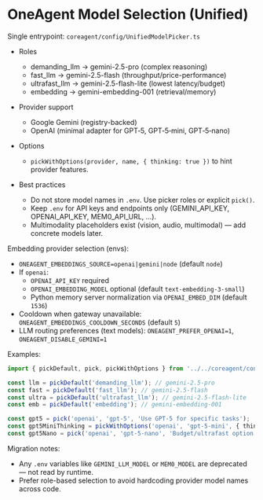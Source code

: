 # OneAgent Model Selection (Unified)

Single entrypoint: `coreagent/config/UnifiedModelPicker.ts`

- Roles
  - demanding_llm → gemini-2.5-pro (complex reasoning)
  - fast_llm → gemini-2.5-flash (throughput/price-performance)
  - ultrafast_llm → gemini-2.5-flash-lite (lowest latency/budget)
  - embedding → gemini-embedding-001 (retrieval/memory)

- Provider support
  - Google Gemini (registry-backed)
  - OpenAI (minimal adapter for GPT‑5, GPT‑5‑mini, GPT‑5‑nano)

- Options
  - `pickWithOptions(provider, name, { thinking: true })` to hint provider features.

- Best practices
  - Do not store model names in `.env`. Use picker roles or explicit `pick()`.
  - Keep `.env` for API keys and endpoints only (GEMINI_API_KEY, OPENAI_API_KEY, MEM0_API_URL, …).
  - Multimodality placeholders exist (vision, audio, multimodal) — add concrete models later.

Embedding provider selection (envs):

- `ONEAGENT_EMBEDDINGS_SOURCE=openai|gemini|node` (default `node`)
- If `openai`:
  - `OPENAI_API_KEY` required
  - `OPENAI_EMBEDDING_MODEL` optional (default `text-embedding-3-small`)
  - Python memory server normalization via `OPENAI_EMBED_DIM` (default `1536`)
- Cooldown when gateway unavailable: `ONEAGENT_EMBEDDINGS_COOLDOWN_SECONDS` (default `5`)
- LLM routing preferences (text models): `ONEAGENT_PREFER_OPENAI=1`, `ONEAGENT_DISABLE_GEMINI=1`

Examples:

```ts
import { pickDefault, pick, pickWithOptions } from '../../coreagent/config/UnifiedModelPicker';

const llm = pickDefault('demanding_llm'); // gemini-2.5-pro
const fast = pickDefault('fast_llm'); // gemini-2.5-flash
const ultra = pickDefault('ultrafast_llm'); // gemini-2.5-flash-lite
const emb = pickDefault('embedding'); // gemini-embedding-001

const gpt5 = pick('openai', 'gpt-5', 'Use GPT‑5 for specific tasks');
const gpt5MiniThinking = pickWithOptions('openai', 'gpt-5-mini', { thinking: true });
const gpt5Nano = pick('openai', 'gpt-5-nano', 'Budget/ultrafast option');
```

Migration notes:

- Any `.env` variables like `GEMINI_LLM_MODEL` or `MEM0_MODEL` are deprecated — not read by runtime.
- Prefer role-based selection to avoid hardcoding provider model names across code.
